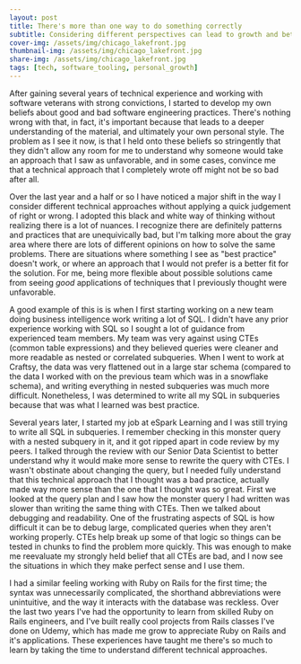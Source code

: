 ```yaml
---
layout: post
title: There's more than one way to do something correctly
subtitle: Considering different perspectives can lead to growth and better understanding
cover-img: /assets/img/chicago_lakefront.jpg
thumbnail-img: /assets/img/chicago_lakefront.jpg
share-img: /assets/img/chicago_lakefront.jpg
tags: [tech, software_tooling, personal_growth]
---
```


After gaining several years of technical experience and working with software veterans with strong convictions, I started to develop my own beliefs about good and bad software engineering practices. There's nothing wrong with that, in fact, it's important because that leads to a deeper understanding of the material, and ultimately your own personal style. The problem as I see it now, is that I held onto these beliefs so stringently that they didn't allow any room for me to understand why someone would take an approach that I saw as unfavorable, and in some cases, convince me that a technical approach that I completely wrote off might not be so bad after all.

Over the last year and a half or so I have noticed a major shift in the way I consider different technical approaches without applying a quick judgement of right or wrong. I adopted this black and white way of thinking without realizing there is a lot of nuances. I recognize there are definitely patterns and practices that are unequivically bad, but I'm talking more about the gray area where there are lots of different opinions on how to solve the same problems. There are situations where something I see as "best practice" doesn't work, or where an approach that I would not prefer is a better fit for the solution. For me, being more flexible about possible solutions came from seeing *good* applications of techniques that I previously thought were unfavorable. 

A good example of this is is when I first starting working on a new team doing business intelligence work writing a lot of SQL. I didn't have any prior experience working with SQL so I sought a lot of guidance from experienced team members. My team was very against using CTEs (common table expressions) and they believed queries were cleaner and more readable as nested or correlated subqueries. When I went to work at Craftsy, the data was very flattened out in a large star schema (compared to the data I worked with on the previous team which was in a snowflake schema), and writing everything in nested subqueries was much more difficult. Nonetheless, I was determined to write all my SQL in subqueries because that was what I learned was best practice. 

Several years later, I started my job at eSpark Learning and I was still trying to write all SQL in subqueries. I remember checking in this monster query with a nested subquery in it, and it got ripped apart in code review by my peers. I talked through the review with our Senior Data Scientist to better understand why it would make more sense to rewrite the query with CTEs. I wasn't obstinate about changing the query, but I needed fully understand that this technical approach that I thought was a bad practice, actually made way more sense than the one that I thought was so great. First we looked at the query plan and I saw how the monster query I had written was slower than writing the same thing with CTEs. Then we talked about debugging and readability. One of the frustrating aspects of SQL is how difficult it can be to debug large, complicated queries when they aren't working properly. CTEs help break up some of that logic so things can be tested in chunks to find the problem more quickly. This was enough to make me reevaluate my strongly held belief that all CTEs are bad, and I now see the situations in which they make perfect sense and I use them.

I had a similar feeling working with Ruby on Rails for the first time; the syntax was unnecessarily complicated, the shorthand abbreviations were unintuitive, and the way it interacts with the database was reckless. Over the last two years I've had the opportunity to learn from skilled Ruby on Rails engineers, and I've built really cool projects from Rails classes I've done on Udemy, which has made me grow to appreciate Ruby on Rails and it's applications. These experiences have taught me there's so much to learn by taking the time to understand different technical approaches.
